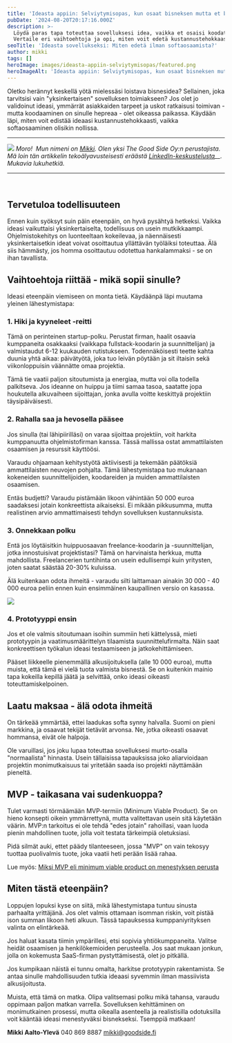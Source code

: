 ```yaml
---
title: 'Ideasta appiin: Selviytymisopas, kun osaat bisneksen mutta et bittiä'
pubDate: '2024-08-20T20:17:16.000Z'
description: >-
  Löydä paras tapa toteuttaa sovelluksesi idea, vaikka et osaisi koodata.
  Vertaile eri vaihtoehtoja ja opi, miten voit edetä kustannustehokkaasti.
seoTitle: 'Ideasta sovellukseksi: Miten edetä ilman softaosaamista?'
author: mikki
tags: []
heroImage: images/ideasta-appiin-selviytymisopas/featured.png
heroImageAlt: 'Ideasta appiin: Selviytymisopas, kun osaat bisneksen mutta et bittiä'
---
```


Oletko herännyt keskellä yötä mielessäsi loistava bisnesidea? Sellainen, joka tarvitsisi vain "yksinkertaisen" sovelluksen toimiakseen? Jos olet jo validoinut ideasi, ymmärrät asiakkaiden tarpeet ja uskot ratkaisusi toimivan - mutta koodaaminen on sinulle hepreaa - olet oikeassa paikassa. Käydään läpi, miten voit edistää ideaasi kustannustehokkaasti, vaikka softaosaaminen olisikin nollissa.

* * *

![](images/ideasta-appiin-selviytymisopas/mikki-goodside-300x300.png) _Moro!_  _Mun nimeni on [Mikki](https://www.linkedin.com/in/mikkiaaltoyleva/). Olen yksi The Good Side Oy:n perustajista. Mä loin tän artikkelin_ _tekoälyavusteisesti eräästä [LinkedIn-keskustelusta](https://www.linkedin.com/feed/update/urn:li:activity:7231712735481233409?commentUrn=urn%3Ali%3Acomment%3A%28activity%3A7231712735481233409%2C7231743693899071488%29&dashCommentUrn=urn%3Ali%3Afsd_comment%3A%287231743693899071488%2Curn%3Ali%3Aactivity%3A7231712735481233409%29)__. Mukavia lukuhetkiä._

* * *

 

## Tervetuloa todellisuuteen

Ennen kuin syöksyt suin päin eteenpäin, on hyvä pysähtyä hetkeksi. Vaikka ideasi vaikuttaisi yksinkertaiselta, todellisuus on usein mutkikkaampi. Ohjelmistokehitys on luonteeltaan kokeilevaa, ja näennäisesti yksinkertaisetkin ideat voivat osoittautua yllättävän työläiksi toteuttaa. Älä siis hämmästy, jos homma osoittautuu odotettua hankalammaksi - se on ihan tavallista.

## Vaihtoehtoja riittää - mikä sopii sinulle?

Ideasi eteenpäin viemiseen on monta tietä. Käydäänpä läpi muutama yleinen lähestymistapa:

### 1\. Hiki ja kyyneleet -reitti

Tämä on perinteinen startup-polku. Perustat firman, haalit osaavia kumppaneita osakkaaksi (vaikkapa fullstack-koodarin ja suunnittelijan) ja valmistaudut 6-12 kuukauden rutistukseen. Todennäköisesti teette kahta duunia yhtä aikaa: päivätyötä, joka tuo leivän pöytään ja sit iltaisin sekä viikonloppuisin väännätte omaa projektia.

Tämä tie vaatii paljon sitoutumista ja energiaa, mutta voi olla todella palkitseva. Jos ideanne on huippu ja tiimi samaa tasoa, saatatte jopa houkutella alkuvaiheen sijoittajan, jonka avulla voitte keskittyä projektiin täysipäiväisesti.

### 2\. Rahalla saa ja hevosella pääsee

Jos sinulla (tai lähipiirilläsi) on varaa sijoittaa projektiin, voit harkita kumppanuutta ohjelmistofirman kanssa. Tässä mallissa ostat ammattilaisten osaamisen ja resurssit käyttöösi.

Varaudu ohjaamaan kehitystyötä aktiivisesti ja tekemään päätöksiä ammattilaisten neuvojen pohjalta. Tämä lähestymistapa tuo mukanaan kokeneiden suunnittelijoiden, koodareiden ja muiden ammattilaisten osaamisen.

Entäs budjetti? Varaudu pistämään likoon vähintään 50 000 euroa saadaksesi jotain konkreettista aikaiseksi. Ei mikään pikkusumma, mutta realistinen arvio ammattimaisesti tehdyn sovelluksen kustannuksista.

### 3\. Onnekkaan polku

Entä jos löytäisitkin huippuosaavan freelance-koodarin ja -suunnittelijan, jotka innostuisivat projektistasi? Tämä on harvinaista herkkua, mutta mahdollista. Freelancerien tuntihinta on usein edullisempi kuin yritysten, joten saatat säästää 20-30% kuluissa.

Älä kuitenkaan odota ihmeitä - varaudu silti laittamaan ainakin 30 000 - 40 000 euroa peliin ennen kuin ensimmäinen kaupallinen versio on kasassa.

![](images/ideasta-appiin-selviytymisopas/naisyrittaja-uusi-liiketoimintakonsepti.png)

### 4\. Prototyyppi ensin

Jos et ole valmis sitoutumaan isoihin summiin heti kättelyssä, mieti prototyypin ja vaatimusmäärittelyn tilaamista suunnittelufirmalta. Näin saat konkreettisen työkalun ideasi testaamiseen ja jatkokehittämiseen.

Pääset liikkeelle pienemmällä alkusijoituksella (alle 10 000 euroa), mutta muista, että tämä ei vielä tuota valmista bisnestä. Se on kuitenkin mainio tapa kokeilla kepillä jäätä ja selvittää, onko ideasi oikeasti toteuttamiskelpoinen.

## Laatu maksaa - älä odota ihmeitä

On tärkeää ymmärtää, ettei laadukas softa synny halvalla. Suomi on pieni markkina, ja osaavat tekijät tietävät arvonsa. Ne, jotka oikeasti osaavat hommansa, eivät ole halpoja.

Ole varuillasi, jos joku lupaa toteuttaa sovelluksesi murto-osalla "normaalista" hinnasta. Usein tällaisissa tapauksissa joko aliarvioidaan projektin monimutkaisuus tai yritetään saada iso projekti näyttämään pieneltä.

## MVP - taikasana vai sudenkuoppa?

Tulet varmasti törmäämään MVP-termiin (Minimum Viable Product). Se on hieno konsepti oikein ymmärrettynä, mutta valitettavan usein sitä käytetään väärin. MVP:n tarkoitus ei ole tehdä "edes jotain" rahoillasi, vaan luoda pienin mahdollinen tuote, jolla voit testata tärkeimpiä oletuksiasi.

Pidä silmät auki, ettet päädy tilanteeseen, jossa "MVP" on vain tekosyy tuottaa puolivalmis tuote, joka vaatii heti perään lisää rahaa.

Lue myös: [Miksi MVP eli minimum viable product on menestyksen perusta](https://goodside.fi/miksi-mvp-on-menestyksen-perusta/)

## Miten tästä eteenpäin?

Loppujen lopuksi kyse on siitä, mikä lähestymistapa tuntuu sinusta parhaalta yrittäjänä. Jos olet valmis ottamaan isomman riskin, voit pistää ison summan likoon heti alkuun. Tässä tapauksessa kumppaniyrityksen valinta on elintärkeää.

Jos haluat kasata tiimin ympärillesi, etsi sopivia yhtiökumppaneita. Valitse heidät osaamisen ja henkilökemioiden perusteella. Jos saat mukaan jonkun, jolla on kokemusta SaaS-firman pystyttämisestä, olet jo pitkällä.

Jos kumpikaan näistä ei tunnu omalta, harkitse prototyypin rakentamista. Se antaa sinulle mahdollisuuden tutkia ideaasi syvemmin ilman massiivista alkusijoitusta.

Muista, että tämä on matka. Olipa valitsemasi polku mikä tahansa, varaudu oppimaan paljon matkan varrella. Sovelluksen kehittäminen on monimutkainen prosessi, mutta oikealla asenteella ja realistisilla odotuksilla voit kääntää ideasi menestyväksi bisnekseksi. Tsemppiä matkaan!

**Mikki Aalto-Ylevä** 040 869 8887 mikki@goodside.fi